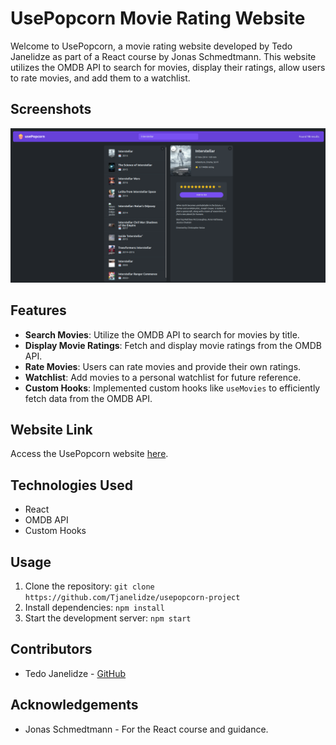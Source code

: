# UsePopcorn Movie Rating Website

Welcome to UsePopcorn, a movie rating website developed by Tedo Janelidze as part of a React course by Jonas Schmedtmann. This website utilizes the OMDB API to search for movies, display their ratings, allow users to rate movies, and add them to a watchlist.

## Screenshots

![UsePopcorn Screenshot](public/usePopcorn-screenshot.png)

## Features

- **Search Movies**: Utilize the OMDB API to search for movies by title.
- **Display Movie Ratings**: Fetch and display movie ratings from the OMDB API.
- **Rate Movies**: Users can rate movies and provide their own ratings.
- **Watchlist**: Add movies to a personal watchlist for future reference.
- **Custom Hooks**: Implemented custom hooks like `useMovies` to efficiently fetch data from the OMDB API.

## Website Link

Access the UsePopcorn website [here](https://usepopcorn-ted.netlify.app/).

## Technologies Used

- React
- OMDB API
- Custom Hooks

## Usage

1. Clone the repository: `git clone https://github.com/Tjanelidze/usepopcorn-project`
2. Install dependencies: `npm install`
3. Start the development server: `npm start`

## Contributors

- Tedo Janelidze - [GitHub](https://github.com/Tjanelidze)

## Acknowledgements

- Jonas Schmedtmann - For the React course and guidance.
